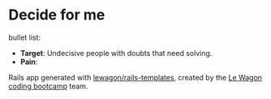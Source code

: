 Decide for me
=============

bullet list:
* **Target**: Undecisive people with doubts that need solving.
* **Pain**: 



Rails app generated with [lewagon/rails-templates](https://github.com/lewagon/rails-templates), created by the [Le Wagon coding bootcamp](https://www.lewagon.com) team.
